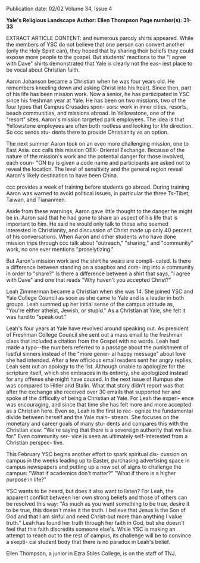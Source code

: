 Publication date: 02/02
Volume 34, Issue 4

**Yale's Religious Landscape**
**Author: Ellen Thompson**
**Page number(s): 31-33**

EXTRACT ARTICLE CONTENT:
and numerous parody shirts appeared. While the members of YSC 
do not believe that one person can convert another (only the Holy 
Spirit can), they hoped that by sharing their beliefs they could 
expose more people to the gospel. But students' reactions to the "I 
agree with Dave" shirts demonstrated that Yale is clearly not the eas-
iest place to be vocal about Christian faith. 


Aaron Johanson became a Christian when he was four years 
old. He remembers kneeling down and asking Christ into his heart. 
Since then, part of his life has been mission work. Now a senior, he 
has participated in YSC since his freshman year at Yale. He has been 
on two missions, two of the four types that Campus Crusades spon-
sors: work in inner cities, resorts, beach communities, and missions 
abroad. In Yellowstone, one of the "resort" sites, Aaron's mission 
targeted park employees. The idea is that Yellowstone employees are 
often both rootless and looking for life direction. So ccc sends stu-
dents there to provide Christianity as an option. 


The next summer Aaron took on an even more challenging 
mission, one to East Asia. 
ccc calls this mission OEX-
Oriental Exchange. Because of the nature of the mission's 
work and the potential danger for those involved, each coun- "ON 
try is given a code name and participants are asked not to 
reveal the location. The level of sensitivity and the general 
region reveal Aaron's likely destination to have been China. 


ccc provides a week of training before students go abroad. 
During training Aaron was warned to avoid political issues, in 
particular the three Ts-Tibet, Taiwan, and Tiananmen. 


Aside from these warnings, Aaron gave little thought to the 
danger he might be in. Aaron said that he had gone to share 
an aspect of his life that is important to him. He said he would only 
talk to those who seemed interested in Christianity, and discussion 
of Christ made up only 40 percent of his conversations. When 
Aaron and other students who have done mission trips through ccc 
talk about "outreach," "sharing," and "community" work, no one 
ever mentions "proselytizing." 


But Aaron's mission work and the shirt he wears are compli-
cated. Is there a difference between standing on a soapbox and com-
ing into a community in order to "share?" Is there a difference 
between a shirt that says, "I agree with Dave" and one that reads 
"Why haven't you accepted Christ?" 


Leah Zimmerman became a Christian when she was 14. She 
joined YSC and Yale College Council as soon as she came to Yale and 
is a leader in both groups. Leah summed up her initial sense of the 
campus attitude as, "You're either atheist, Jewish, or stupid." As a 
Christian at Yale, she felt it was hard to "speak out." 


Leah's four years at Yale have revolved around speaking out. As 
president of Freshman College Council she sent out a mass email to 
the freshman class that included a citation from the Gospel with no 
words. Leah had made a typo--the numbers referred to a passage 
about the punishment of lustful sinners instead of the "more gener-
al happy message" about love she had intended. After a few officious 
email readers sent her angry replies, Leah sent out an apology to the 
list. Although unable to apologize for the scripture itself, which she 
embraces in its entirety, she apologized instead for any offense she 
might have caused. In the next issue of Rumpus she was compared 
to Hitler and Stalin. What that story didn't report was that after the 
exchange she received over 30 emails that supported her and spoke 
of the difficulty of being a Christian at Yale. For Leah the experi-
ence was encouraging, and since that time she has felt more and 
more accepted as a Christian here. Even so, Leah is the first to rec-
ognize the fundamental divide between herself and the Yale main-
stream. She focuses on the monetary and career goals of many stu-
dents and compares this with the Christian view: "We're saying that 
there is a sovereign authority that we live for." Even community ser-
vice is seen as ultimately self-interested from a Christian perspec-
tive. 


This February YSC begins another effort to spark spiritual dis-
cussion on campus in the weeks leading up to Easter, purchasing 
advertising space in campus newspapers and putting up a new set of 
signs to challenge the campus: "What if academics don't matter?" 
"What if there is a higher purpose in life?" 


YSC wants to be heard, but does it also want to listen? For Leah, 
the apparent conflict between her own strong beliefs and those of 
others can be resolved this way: "As much as you want something 
to be true, desire it to be true, this doesn't make it the truth. I 
believe that Jesus is the Son of God and that I am sinful and need 
Christ-but more than anything I value truth." Leah has found her 
truth through her faith in God, but she doesn't feel that this faith 
discredits someone else's. While YSC is making an attempt to reach 
out to the rest of campus, its challenge will be to convince a skepti-
cal student body that there is no paradox in Leah's belief. 


Ellen Thompson, a junior in Ezra Stiles 
College, is on the staff of TNJ.